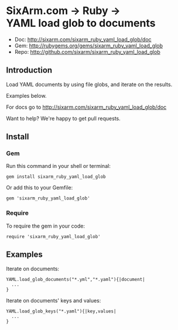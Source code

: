 # SixArm.com → Ruby → <br> YAML load glob to documents


* Doc: <http://sixarm.com/sixarm_ruby_yaml_load_glob/doc>
* Gem: <http://rubygems.org/gems/sixarm_ruby_yaml_load_glob>
* Repo: <http://github.com/sixarm/sixarm_ruby_yaml_load_glob>
<!--header-shut-->


## Introduction

Load YAML documents by using file globs, and iterate on the results.

Examples below.

For docs go to <http://sixarm.com/sixarm_ruby_yaml_load_glob/doc>

Want to help? We're happy to get pull requests.


<!--install-opent-->

## Install

### Gem

Run this command in your shell or terminal:

    gem install sixarm_ruby_yaml_load_glob

Or add this to your Gemfile:

    gem 'sixarm_ruby_yaml_load_glob'

### Require

To require the gem in your code:

    require 'sixarm_ruby_yaml_load_glob'

<!--install-shut-->

## Examples

Iterate on documents:

    YAML.load_glob_documents("*.yml","*.yaml"){|document|
      ...
    }

Iterate on documents' keys and values:

    YAML.load_glob_keys("*.yaml"){|key,values|
      ...
    }
